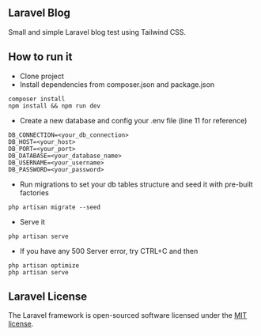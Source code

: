 ## Laravel Blog

Small and simple Laravel blog test using Tailwind CSS.

## How to run it
- Clone project
- Install dependencies from composer.json and package.json
```
composer install
npm install && npm run dev
```
- Create a new database and config your .env file (line 11 for reference)
```
DB_CONNECTION=<your_db_connection>
DB_HOST=<your_host>
DB_PORT=<your_port>
DB_DATABASE=<your_database_name>
DB_USERNAME=<your_username>
DB_PASSWORD=<your_password>
```
- Run migrations to set your db tables structure and seed it with pre-built factories
```
php artisan migrate --seed
```
- Serve it
```
php artisan serve
```

- If you have any 500 Server error, try CTRL+C and then
```
php artisan optimize
php artisan serve
```

## Laravel License

The Laravel framework is open-sourced software licensed under the [MIT license](https://opensource.org/licenses/MIT).
